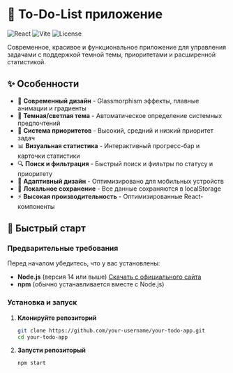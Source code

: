# 🚀 To-Do-List приложение

![React](https://img.shields.io/badge/React-18.2+-61DAFB?logo=react&logoColor=white)
![Vite](https://img.shields.io/badge/Vite-B73BFE?logo=vite&logoColor=FFD62E)
![License](https://img.shields.io/badge/License-MIT-green)

Современное, красивое и функциональное приложение для управления задачами с поддержкой темной темы, приоритетами и расширенной статистикой.

## ✨ Особенности

- 🎨 **Современный дизайн** - Glassmorphism эффекты, плавные анимации и градиенты
- 🌙 **Темная/светлая тема** - Автоматическое определение системных предпочтений
- 🎯 **Система приоритетов** - Высокий, средний и низкий приоритет задач
- 📊 **Визуальная статистика** - Интерактивный прогресс-бар и карточки статистики
- 🔍 **Поиск и фильтрация** - Быстрый поиск и фильтры по статусу и приоритету
- 📱 **Адаптивный дизайн** - Оптимизировано для мобильных устройств
- 💾 **Локальное сохранение** - Все данные сохраняются в localStorage
- ⚡ **Высокая производительность** - Оптимизированные React-компоненты

## 🚀 Быстрый старт

### Предварительные требования

Перед началом убедитесь, что у вас установлены:
- **Node.js** (версия 14 или выше) [Скачать с официального сайта](https://nodejs.org/)
- **npm** (обычно устанавливается вместе с Node.js)

### Установка и запуск

1. **Клонируйте репозиторий**
   ```bash
   git clone https://github.com/your-username/your-todo-app.git
   cd your-todo-app
2. **Запусти репозиторый**
   ```bash
   npm start
